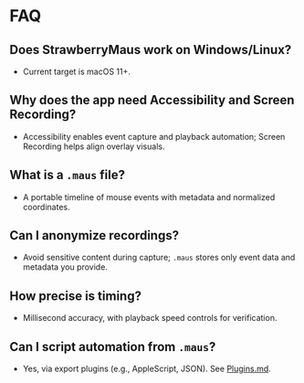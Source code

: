 # FAQ

## Does StrawberryMaus work on Windows/Linux?

- Current target is macOS 11+.

## Why does the app need Accessibility and Screen Recording?

- Accessibility enables event capture and playback automation; Screen Recording helps align overlay visuals.

## What is a `.maus` file?

- A portable timeline of mouse events with metadata and normalized coordinates.

## Can I anonymize recordings?

- Avoid sensitive content during capture; `.maus` stores only event data and metadata you provide.

## How precise is timing?

- Millisecond accuracy, with playback speed controls for verification.

## Can I script automation from `.maus`?

- Yes, via export plugins (e.g., AppleScript, JSON). See [Plugins.md](./Plugins.md).
